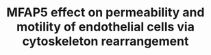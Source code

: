 ---
annotations:
- type: Cell Type Ontology
  value: endothelial cell
- type: Disease Ontology
  value: ovarian cancer
- type: Cell Type Ontology
  value: fibroblast
- type: Pathway Ontology
  value: cancer pathway
authors:
- Khanspers
- Fehrhart
description: Proposed signaling pathways by which MFAP5 induces LPP expression and
  increases the permeability and motility of endothelial cells via cytoskeleton rearrangement.
  The activation of the MFAP5-mediated signaling cascade in endothelial cells up-regulates
  LPP expression and subsequently promotes the motility of endothelial cells and the
  permeability of the endothelial cell monolayer.   Adapted from supplemental figure
  11 from [https://www.ncbi.nlm.nih.gov/pmc/articles/PMC5785271/ Leung et al].
last-edited: 2019-11-29
organisms:
- Homo sapiens
redirect_from:
- /index.php/Pathway:WP4560
- /instance/WP4560
schema-jsonld:
- '@context': https://schema.org/
  '@id': https://wikipathways.github.io/pathways/WP4560.html
  '@type': Dataset
  creator:
    '@type': Organization
    name: WikiPathways
  description: Proposed signaling pathways by which MFAP5 induces LPP expression and
    increases the permeability and motility of endothelial cells via cytoskeleton
    rearrangement. The activation of the MFAP5-mediated signaling cascade in endothelial
    cells up-regulates LPP expression and subsequently promotes the motility of endothelial
    cells and the permeability of the endothelial cell monolayer.   Adapted from supplemental
    figure 11 from [https://www.ncbi.nlm.nih.gov/pmc/articles/PMC5785271/ Leung et
    al].
  keywords:
  - MFAP5
  - Ca2+
  - TJP1
  - MAPK3
  - MYLK
  - PLCG1
  - Calcium channel
  - JUN
  - CREB1
  - PXN
  - VCL
  - ACTN1
  - ITPR1
  - PRKCQ
  - ITGB3
  - PTK2
  - MAPK1
  - LPP
  - MYL2
  - ITGAV
  license: CC0
  name: MFAP5 effect on permeability and motility of endothelial cells via cytoskeleton
    rearrangement
seo: CreativeWork
title: MFAP5 effect on permeability and motility of endothelial cells via cytoskeleton
  rearrangement
wpid: WP4560
---